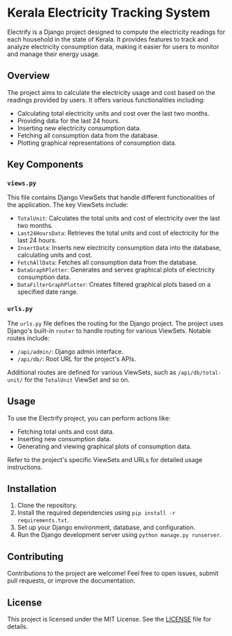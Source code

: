 # Kerala Electricity Tracking System

Electrify is a Django project designed to compute the electricity readings for each household in the state of Kerala. It provides features to track and analyze electricity consumption data, making it easier for users to monitor and manage their energy usage.

## Overview

The project aims to calculate the electricity usage and cost based on the readings provided by users. It offers various functionalities including:

- Calculating total electricity units and cost over the last two months.
- Providing data for the last 24 hours.
- Inserting new electricity consumption data.
- Fetching all consumption data from the database.
- Plotting graphical representations of consumption data.

## Key Components

### `views.py`

This file contains Django ViewSets that handle different functionalities of the application. The key ViewSets include:

- `TotalUnit`: Calculates the total units and cost of electricity over the last two months.
- `Last24HoursData`: Retrieves the total units and cost of electricity for the last 24 hours.
- `InsertData`: Inserts new electricity consumption data into the database, calculating units and cost.
- `FetchAllData`: Fetches all consumption data from the database.
- `DataGraphPlotter`: Generates and serves graphical plots of electricity consumption data.
- `DataFilterGraphPlotter`: Creates filtered graphical plots based on a specified date range.

### `urls.py`

The `urls.py` file defines the routing for the Django project. The project uses Django's built-in `router` to handle routing for various ViewSets. Notable routes include:

- `/api/admin/`: Django admin interface.
- `/api/db/`: Root URL for the project's APIs.

Additional routes are defined for various ViewSets, such as `/api/db/total-unit/` for the `TotalUnit` ViewSet and so on.

## Usage

To use the Electrify project, you can perform actions like:

- Fetching total units and cost data.
- Inserting new consumption data.
- Generating and viewing graphical plots of consumption data.

Refer to the project's specific ViewSets and URLs for detailed usage instructions.

## Installation

1. Clone the repository.
2. Install the required dependencies using `pip install -r requirements.txt`.
3. Set up your Django environment, database, and configuration.
4. Run the Django development server using `python manage.py runserver`.

## Contributing

Contributions to the project are welcome! Feel free to open issues, submit pull requests, or improve the documentation.

## License

This project is licensed under the MIT License. See the [LICENSE](LICENSE) file for details.
